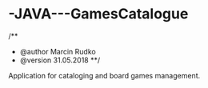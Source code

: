 # -JAVA---GamesCatalogue

/**
 * @author Marcin Rudko
 * @version 31.05.2018
 **/
 
 Application for cataloging and board games management.
